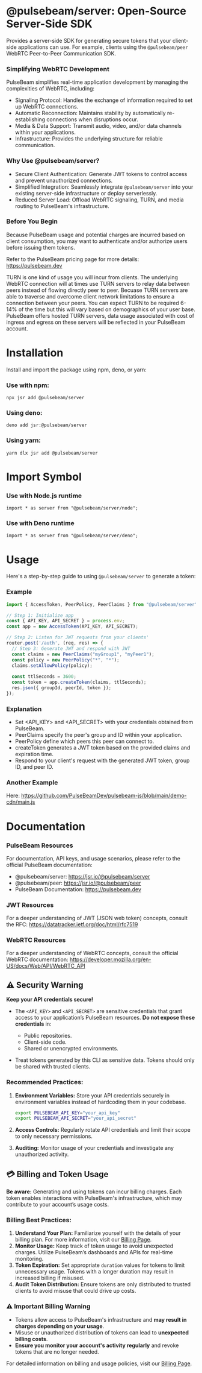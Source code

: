 # @pulsebeam/server: Open-Source Server-Side SDK

Provides a server-side SDK for generating secure tokens that your client-side applications can use. For example, clients using the `@pulsebeam/peer` WebRTC Peer-to-Peer Communication SDK.

### Simplifying WebRTC Development

PulseBeam simplifies real-time application development by managing the complexities of WebRTC, including:

- Signaling Protocol: Handles the exchange of information required to set up WebRTC connections.
- Automatic Reconnection: Maintains stability by automatically re-establishing connections when disruptions occur.
- Media & Data Support: Transmit audio, video, and/or data channels within your applications.
- Infrastructure: Provides the underlying structure for reliable communication.

### Why Use @pulsebeam/server?

- Secure Client Authentication: Generate JWT tokens to control access and prevent unauthorized connections.
- Simplified Integration: Seamlessly integrate `@pulsebeam/server` into your existing server-side infrastructure or deploy serverlessly.
- Reduced Server Load: Offload WebRTC signaling, TURN, and media routing to PulseBeam's infrastructure.

### Before You Begin

Because PulseBeam usage and potential charges are incurred based on client consumption, you may want to authenticate and/or authorize users before issuing them tokens. 

Refer to the PulseBeam pricing page for more details: https://pulsebeam.dev

TURN is one kind of usage you will incur from clients. The underlying WebRTC connection will at times use TURN servers to relay data between peers instead of flowing directly peer to peer. Becuase TURN servers are able to traverse and overcome client network limitations to ensure a connection between your peers. You can expect TURN to be required 6-14% of the time but this will vary based on demographics of your user base. PulseBeam offers hosted TURN servers, data usage associated with cost of ingress and egress on these servers will be reflected in your PulseBeam account.

# Installation

Install and import the package using npm, deno, or yarn:

### Use with npm:

`npx jsr add @pulsebeam/server`

### Using deno:

`deno add jsr:@pulsebeam/server`

### Using yarn:

`yarn dlx jsr add @pulsebeam/server`

# Import Symbol

### Use with Node.js runtime

`import * as server from "@pulsebeam/server/node";`

### Use with Deno runtime

`import * as server from "@pulsebeam/server/deno";`

# Usage

Here's a step-by-step guide to using `@pulsebeam/server` to generate a token:

### Example 

```ts
import { AccessToken, PeerPolicy, PeerClaims } from "@pulsebeam/server";

// Step 1: Initialize app
const { API_KEY, API_SECRET } = process.env;
const app = new AccessToken(API_KEY, API_SECRET);

// Step 2: Listen for JWT requests from your clients'
router.post('/auth', (req, res) => {
  // Step 3: Generate JWT and respond with JWT
  const claims = new PeerClaims("myGroup1", "myPeer1");
  const policy = new PeerPolicy("*", "*");
  claims.setAllowPolicy(policy);
  
  const ttlSeconds = 3600;
  const token = app.createToken(claims, ttlSeconds);
  res.json({ groupId, peerId, token });
});
```

### Explanation

* Set <API_KEY> and <API_SECRET> with your credentials obtained from PulseBeam.
* PeerClaims specify the peer's group and ID within your application.
* PeerPolicy define which peers this peer can connect to.
* createToken generates a JWT token based on the provided claims and expiration time.
* Respond to your client's request with the generated JWT token, group ID, and peer ID.

### Another Example

Here: https://github.com/PulseBeamDev/pulsebeam-js/blob/main/demo-cdn/main.js

# Documentation

### PulseBeam Resources

For documentation, API keys, and usage scenarios, please refer to the official PulseBeam documentation:

* @pulsebeam/server: https://jsr.io/@pulsebeam/server
* @pulsebeam/peer: https://jsr.io/@pulsebeam/peer
* PulseBeam Documentation: https://pulsebeam.dev

### JWT Resources

For a deeper understanding of JWT (JSON web token) concepts, consult the RFC: https://datatracker.ietf.org/doc/html/rfc7519

### WebRTC Resources

For a deeper understanding of WebRTC concepts, consult the official WebRTC documentation: https://developer.mozilla.org/en-US/docs/Web/API/WebRTC_API

## ⚠️ Security Warning

**Keep your API credentials secure!**

- The `<API_KEY>` and `<API_SECRET>` are sensitive credentials that grant access to your application’s PulseBeam resources. **Do not expose these credentials** in:
  - Public repositories.
  - Client-side code.
  - Shared or unencrypted environments.

- Treat tokens generated by this CLI as sensitive data. Tokens should only be shared with trusted clients.

### Recommended Practices:
1. **Environment Variables:** Store your API credentials securely in environment variables instead of hardcoding them in your codebase.
    ```bash
    export PULSEBEAM_API_KEY="your_api_key"
    export PULSEBEAM_API_SECRET="your_api_secret"
    ```

2. **Access Controls:** Regularly rotate API credentials and limit their scope to only necessary permissions.

3. **Auditing:** Monitor usage of your credentials and investigate any unauthorized activity.

## 💳 Billing and Token Usage

**Be aware:** Generating and using tokens can incur billing charges. Each token enables interactions with PulseBeam's infrastructure, which may contribute to your account’s usage costs.

### Billing Best Practices:
1. **Understand Your Plan:** Familiarize yourself with the details of your billing plan. For more information, visit our [Billing Page](https://pulsebeam.dev/billing).
2. **Monitor Usage:** Keep track of token usage to avoid unexpected charges. Utilize PulseBeam’s dashboards and APIs for real-time monitoring.
3. **Token Expiration:** Set appropriate `duration` values for tokens to limit unnecessary usage. Tokens with a longer duration may result in increased billing if misused.
4. **Audit Token Distribution:** Ensure tokens are only distributed to trusted clients to avoid misuse that could drive up costs.

### ⚠️ Important Billing Warning

- Tokens allow access to PulseBeam's infrastructure and **may result in charges depending on your usage**.
- Misuse or unauthorized distribution of tokens can lead to **unexpected billing costs**.
- **Ensure you monitor your account's activity regularly** and revoke tokens that are no longer needed.

For detailed information on billing and usage policies, visit our [Billing Page](https://pulsebeam.dev/billing).
